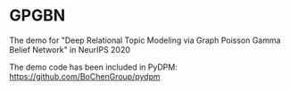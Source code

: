 # GPGBN
The demo for "Deep Relational Topic Modeling via Graph Poisson Gamma Belief Network" in NeurIPS 2020

The demo code has been included in PyDPM: https://github.com/BoChenGroup/pydpm

